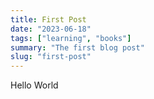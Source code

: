 ```yaml
---
title: First Post
date: "2023-06-18"
tags: ["learning", "books"]
summary: "The first blog post"
slug: "first-post"
---
```


Hello World
